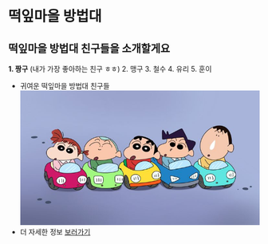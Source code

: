 # 떡잎마을 방법대
## 떡잎마을 방법대 친구들을 소개할게요

**1. 짱구** (내가 가장 좋아하는 친구 ㅎㅎ)
2. 맹구
3. 철수
4. 유리
5. 훈이

- 귀여운 떡잎마을 방법대 친구들
![](imgs/ttuck.jpg)
- 더 자세한 정보
[보러가기](https://ko.wikipedia.org/wiki/%EB%96%A1%EC%9E%8E%EB%A7%88%EC%9D%84_%EB%B0%A9%EB%B2%94%EB%8C%80)

